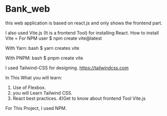 # Bank_web
this web application is based on react.js and only shows the frontend part.

I also used Vite.js (It is a frontend Tool) for installing React.
How to install Vite =
For NPM user
$ npm create vite@latest

With Yarn:
bash
$ yarn creates vite

With PNPM:
bash
$ pnpm create vite


I used Tailwind-CSS for designing.
https://tailwindcss.com


In This What you will learn:

1) Use of Flexbox.
2) you will Learn Tailwind CSS.
3) React best practices.
4)Get to know about frontend Tool Vite.js


For This Project, I used NPM.


